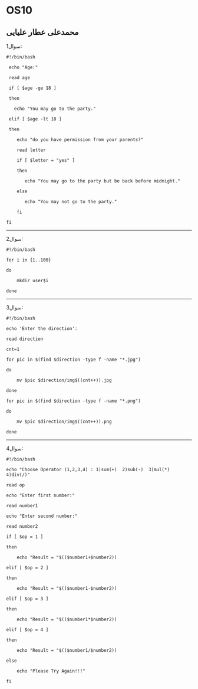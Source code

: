 # OS10
## محمدعلی عطار علیایی

سوال1:


```
#!/bin/bash

 echo "Age:"

 read age

 if [ $age -ge 18 ]

 then

   echo "You may go to the party."
   
 elif [ $age -lt 18 ] 

 then

    echo "do you have permission from your parents?"
    
    read letter
    
    if [ $letter = "yes" ]
    
    then
    
       echo "You may go to the party but be back before midnight."
       
    else
    
       echo "You may not go to the party."    
       
    fi
    
fi

```

------------------------------------------------------------------------------------

سوال2:

```
#!/bin/bash

for i in {1..100}

do

    mkdir user$i
    
done
```

----------------------------------------------------------------------------------
سوال3:
```
#!/bin/bash

echo 'Enter the direction':

read direction

cnt=1

for pic in $(find $direction -type f -name "*.jpg")

do

    mv $pic $direction/img$((cnt++)).jpg
    
done

for pic in $(find $direction -type f -name "*.png")

do

    mv $pic $direction/img$((cnt++)).png
    
done
```
------------------------------------------------------------------------------------------------

سوال4:
```
#!/bin/bash

echo "Choose Operator (1,2,3,4) : 1)sum(+)  2)sub(-)  3)mul(*)  4)div(/)"

read op

echo "Enter first number:"

read number1

echo "Enter second number:"

read number2

if [ $op = 1 ]

then

    echo "Result = "$(($number1+$number2))
    
elif [ $op = 2 ]

then

    echo "Result = "$(($number1-$number2))
    
elif [ $op = 3 ]

then

    echo "Result = "$(($number1*$number2))
    
elif [ $op = 4 ]

then

    echo "Result = "$(($number1/$number2))
    
else

    echo "Please Try Again!!!"
    
fi
```
